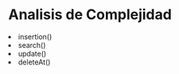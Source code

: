 <h1>Analisis de Complejidad</h1>

<li>insertion()</li>


<li>search()</li>


<li>update()</li>



<li>deleteAt()</li>
